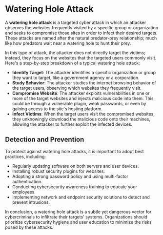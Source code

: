 # Watering Hole Attack

A **watering hole attack** is a targeted cyber attack in which an attacker observes the websites frequently visited by a specific group or organization and seeks to compromise those sites in order to infect their desired targets. These attacks are named after the natural predator-prey relationship; much like how predators wait near a watering hole to hunt their prey.

In this type of attack, the attacker does not directly target the victims; instead, they focus on the websites that the targeted users commonly visit. Here's a step-by-step breakdown of a typical watering hole attack:

- **Identify Target**: The attacker identifies a specific organization or group they want to target, like a government agency or a corporation.
- **Study Behavior**: The attacker studies the internet browsing behavior of the target users, observing which websites they frequently visit.
- **Compromise Website**: The attacker exploits vulnerabilities in one or more of the target websites and injects malicious code into them. This could be through a vulnerable plugin, weak passwords, or even by gaining access to the site's hosting platform.
- **Infect Victims**: When the target users visit the compromised websites, they unknowingly download the malicious code onto their machines, allowing the attacker to further exploit the infected devices.

## Detection and Prevention

To protect against watering hole attacks, it is important to adopt best practices, including:

- Regularly updating software on both servers and user devices.
- Installing robust security plugins for websites.
- Adopting a strong password policy and using multi-factor authentication.
- Conducting cybersecurity awareness training to educate your employees.
- Implementing network and endpoint security solutions to detect and prevent intrusions.

In conclusion, a watering hole attack is a subtle yet dangerous vector for cybercriminals to infiltrate their targets' systems. Organizations should prioritize cybersecurity hygiene and user education to minimize the risks posed by these attacks.